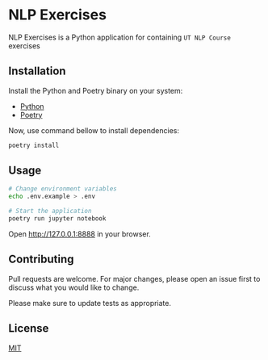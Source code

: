 # NLP Exercises

NLP Exercises is a Python application for containing `UT NLP Course` exercises

## Installation

Install the Python and Poetry binary on your system:

-   [Python](https://www.python.org/downloads/)
-   [Poetry](https://python-poetry.org/docs/)

Now, use command bellow to install dependencies:

```bash
poetry install
```

## Usage

```sh
# Change environment variables
echo .env.example > .env

# Start the application
poetry run jupyter notebook
```

Open http://127.0.0.1:8888 in your browser.

## Contributing

Pull requests are welcome. For major changes, please open an issue first to discuss what you would like to change.

Please make sure to update tests as appropriate.

## License

[MIT](https://choosealicense.com/licenses/mit/)
